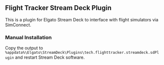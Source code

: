 ## Flight Tracker Stream Deck Plugin

This is a plugin for Elgato Stream Deck to interface with flight simulators via SimConnect.

### Manual Installation

Copy the output to `%appdata%\Elgato\StreamDeck\Plugins\tech.flighttracker.streamdeck.sdPlugin` and restart Stream Deck software.